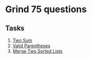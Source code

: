 # Grind 75 questions

## Tasks
01. [Two Sum](src/main/java/task01/Readme.MD)
02. [Valid Parentheses](src/main/java/task02/Readme.MD) 
03. [Merge Two Sorted Lists](src/main/java/task03/Readme.MD)